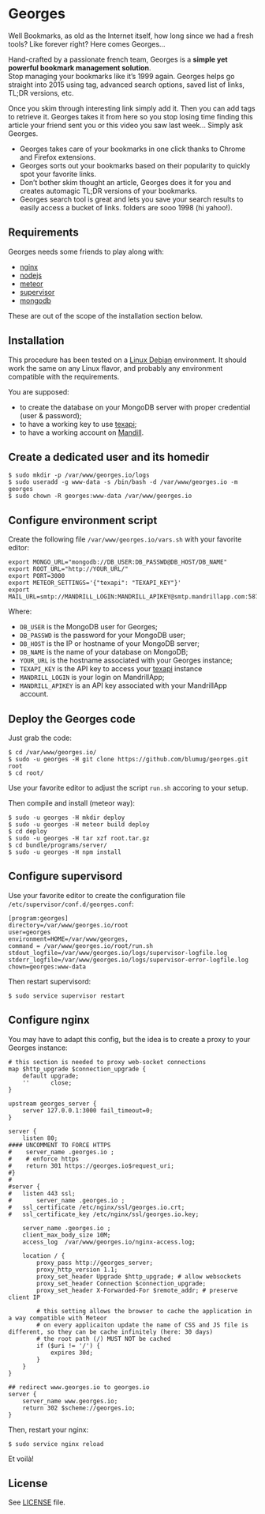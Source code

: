 Georges
=======

Well Bookmarks, as old as the Internet itself, how long since we had a fresh tools? Like forever right? Here comes Georges…  
  
Hand-crafted by a passionate french team, Georges is a **simple yet powerful bookmark management solution**.  
Stop managing your bookmarks like it’s 1999 again. Georges helps go straight into 2015 using tag, advanced search options, saved list of links, TL;DR versions, etc.  
  
Once you skim through interesting link simply add it. Then you can add tags to retrieve it. Georges takes it from here so you stop losing time finding this article your friend sent you or this video you saw last week… Simply ask Georges.  
- Georges takes care of your bookmarks in one click thanks to Chrome and Firefox extensions.  
- Georges sorts out your bookmarks based on their popularity to quickly spot your favorite links.  
- Don’t bother skim thought an article, Georges does it for you and creates automagic TL;DR versions of your bookmarks.  
- Georges search tool is great and lets you save your search results to easily access a bucket of links. folders are sooo 1998 (hi yahoo!).  

Requirements
------------

Georges needs some friends to play along with:
  - [nginx](http://nginx.org/)
  - [nodejs](https://nodejs.org/)
  - [meteor](https://www.meteor.com/)
  - [supervisor](http://supervisord.org/)
  - [mongodb](https://www.mongodb.org/)

These are out of the scope of the installation section below.

Installation
------------

This procedure has been tested on a [Linux Debian](https://www.debian.org/) environment. It should work the same on any Linux flavor, and probably any environment compatible with the requirements.

You are supposed:
 - to create the database on your MongoDB server with proper credential (user & password);
 - to have a working key to use [texapi](https://github.com/blumug/texapi);
 - to have a working account on [Mandill](http://mandrill.com/).

## Create a dedicated user and its homedir
```
$ sudo mkdir -p /var/www/georges.io/logs
$ sudo useradd -g www-data -s /bin/bash -d /var/www/georges.io -m georges
$ sudo chown -R georges:www-data /var/www/georges.io
```

## Configure environment script

Create the following file `/var/www/georges.io/vars.sh` with your favorite editor:
```
export MONGO_URL="mongodb://DB_USER:DB_PASSWD@DB_HOST/DB_NAME"
export ROOT_URL="http://YOUR_URL/"
export PORT=3000
export METEOR_SETTINGS='{"texapi": "TEXAPI_KEY"}'
export MAIL_URL=smtp://MANDRILL_LOGIN:MANDRILL_APIKEY@smtp.mandrillapp.com:587/
```

Where:
  - `DB_USER` is the MongoDB user for Georges;
  - `DB_PASSWD` is the password for your MongoDB user;
  - `DB_HOST` is the IP or hostname of your MongoDB server;
  - `DB_NAME` is the name of your database on MongoDB;
  - `YOUR_URL` is the hostname associated with your Georges instance;
  - `TEXAPI_KEY` is the API key to access your [texapi](https://github.com/blumug/texapi) instance
  - `MANDRILL_LOGIN` is your login on MandrillApp;
  - `MANDRILL_APIKEY` is an API key associated with your MandrillApp account.

## Deploy the Georges code

Just grab the code:
```
$ cd /var/www/georges.io/
$ sudo -u georges -H git clone https://github.com/blumug/georges.git root
$ cd root/
```

Use your favorite editor to adjust the script `run.sh` accoring to your setup.

Then compile and install (meteor way):
```
$ sudo -u georges -H mkdir deploy
$ sudo -u georges -H meteor build deploy
$ cd deploy
$ sudo -u georges -H tar xzf root.tar.gz
$ cd bundle/programs/server/
$ sudo -u georges -H npm install
```

## Configure supervisord

Use your favorite editor to create the configuration file `/etc/supervisor/conf.d/georges.conf`:

```
[program:georges]
directory=/var/www/georges.io/root
user=georges
environment=HOME=/var/www/georges,
command = /var/www/georges.io/root/run.sh
stdout_logfile=/var/www/georges.io/logs/supervisor-logfile.log
stderr_logfile=/var/www/georges.io/logs/supervisor-error-logfile.log
chown=georges:www-data
```

Then restart supervisord:
```
$ sudo service supervisor restart
```

## Configure nginx

You may have to adapt this config, but the idea is to create a proxy to your Georges instance:

```
# this section is needed to proxy web-socket connections
map $http_upgrade $connection_upgrade {
    default upgrade;
    ''      close;
}

upstream georges_server {
    server 127.0.0.1:3000 fail_timeout=0;
}

server {
    listen 80;
#### UNCOMMENT TO FORCE HTTPS
#    server_name .georges.io ;
#    # enforce https
#    return 301 https://georges.io$request_uri;
#}
#
#server {
#   listen 443 ssl;
#       server_name .georges.io ;
#   ssl_certificate /etc/nginx/ssl/georges.io.crt;
#   ssl_certificate_key /etc/nginx/ssl/georges.io.key;

    server_name .georges.io ;
    client_max_body_size 10M;
    access_log  /var/www/georges.io/nginx-access.log;

    location / {
        proxy_pass http://georges_server;
        proxy_http_version 1.1;
        proxy_set_header Upgrade $http_upgrade; # allow websockets
        proxy_set_header Connection $connection_upgrade;
        proxy_set_header X-Forwarded-For $remote_addr; # preserve client IP

        # this setting allows the browser to cache the application in a way compatible with Meteor
        # on every applicaiton update the name of CSS and JS file is different, so they can be cache infinitely (here: 30 days)
        # the root path (/) MUST NOT be cached
        if ($uri != '/') {
            expires 30d;
        }
    }
}

## redirect www.georges.io to georges.io
server {
    server_name www.georges.io;
    return 302 $scheme://georges.io;
}    
```

Then, restart your nginx:
```
$ sudo service nginx reload
```

Et voilà!

License
-------

See [LICENSE](LICENSE) file.
